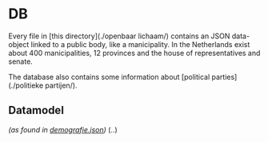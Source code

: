 # DB
Every file in [this directory](./openbaar lichaam/) contains an JSON data-object linked to a public body, like a manicipality. In the Netherlands exist about 400 manicipalities, 12 provinces and the house of representatives and senate.

The database also contains some information about [political parties](./politieke partijen/).

## Datamodel
*(as found in [demografie.json](../demografie.json))*
(..)
